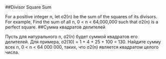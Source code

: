 ##Divisor Square Sum

For a positive integer n, let σ2(n) be the sum of the squares of its divisors. For example,
Find the sum of all n, 0 < n < 64,000,000 such that σ2(n) is a perfect square.
##Сумма квадратов делителей

Пусть для натурального n, σ2(n) будет суммой квадратов его делителей. Для примера,
σ2(10) = 1 + 4 + 25 + 100 = 130.
Найдите сумму всех n, 0 < n < 64 000 000, таких, что σ2(n) является квадратом целого числа.
